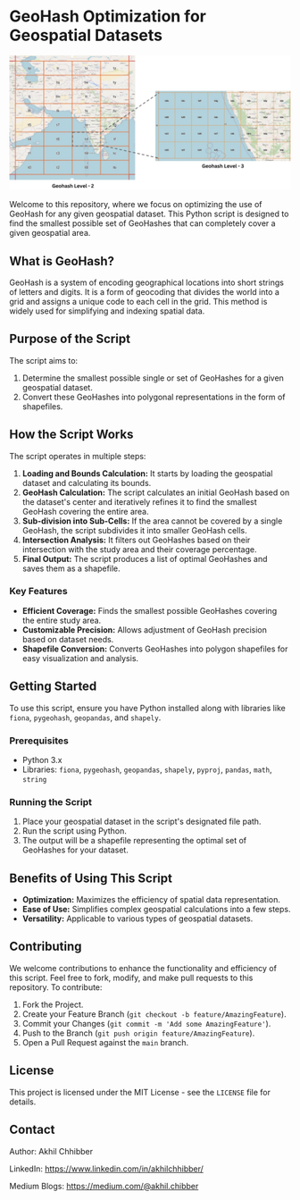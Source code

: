 # GeoHash Optimization for Geospatial Datasets
<p align="center">
  <img src="https://github.com/akhilchibber/Optimum-Geohash/blob/main/geohash.jpeg?raw=true" alt="earthml Logo">
</p>

Welcome to this repository, where we focus on optimizing the use of GeoHash for any given geospatial dataset. This Python script is designed to find the smallest possible set of GeoHashes that can completely cover a given geospatial area.

## What is GeoHash?

GeoHash is a system of encoding geographical locations into short strings of letters and digits. It is a form of geocoding that divides the world into a grid and assigns a unique code to each cell in the grid. This method is widely used for simplifying and indexing spatial data.

## Purpose of the Script

The script aims to:
1. Determine the smallest possible single or set of GeoHashes for a given geospatial dataset.
2. Convert these GeoHashes into polygonal representations in the form of shapefiles.

## How the Script Works

The script operates in multiple steps:
1. **Loading and Bounds Calculation:** It starts by loading the geospatial dataset and calculating its bounds.
2. **GeoHash Calculation:** The script calculates an initial GeoHash based on the dataset's center and iteratively refines it to find the smallest GeoHash covering the entire area.
3. **Sub-division into Sub-Cells:** If the area cannot be covered by a single GeoHash, the script subdivides it into smaller GeoHash cells.
4. **Intersection Analysis:** It filters out GeoHashes based on their intersection with the study area and their coverage percentage.
5. **Final Output:** The script produces a list of optimal GeoHashes and saves them as a shapefile.

### Key Features

- **Efficient Coverage:** Finds the smallest possible GeoHashes covering the entire study area.
- **Customizable Precision:** Allows adjustment of GeoHash precision based on dataset needs.
- **Shapefile Conversion:** Converts GeoHashes into polygon shapefiles for easy visualization and analysis.

## Getting Started

To use this script, ensure you have Python installed along with libraries like `fiona`, `pygeohash`, `geopandas`, and `shapely`.

### Prerequisites

- Python 3.x
- Libraries: `fiona`, `pygeohash`, `geopandas`, `shapely`, `pyproj`, `pandas`, `math`, `string`

### Running the Script

1. Place your geospatial dataset in the script's designated file path.
2. Run the script using Python.
3. The output will be a shapefile representing the optimal set of GeoHashes for your dataset.

## Benefits of Using This Script

- **Optimization:** Maximizes the efficiency of spatial data representation.
- **Ease of Use:** Simplifies complex geospatial calculations into a few steps.
- **Versatility:** Applicable to various types of geospatial datasets.

## Contributing

We welcome contributions to enhance the functionality and efficiency of this script. Feel free to fork, modify, and make pull requests to this repository. To contribute:

1. Fork the Project.
2. Create your Feature Branch (`git checkout -b feature/AmazingFeature`).
3. Commit your Changes (`git commit -m 'Add some AmazingFeature'`).
4. Push to the Branch (`git push origin feature/AmazingFeature`).
5. Open a Pull Request against the `main` branch.

## License

This project is licensed under the MIT License - see the `LICENSE` file for details.

## Contact

Author: Akhil Chhibber

LinkedIn: https://www.linkedin.com/in/akhilchhibber/

Medium Blogs: https://medium.com/@akhil.chibber
